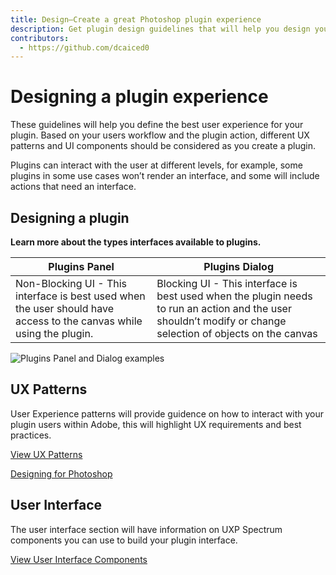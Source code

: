 ```yaml
---
title: Design—Create a great Photoshop plugin experience
description: Get plugin design guidelines that will help you design your plugin UI and user interactions.
contributors:
  - https://github.com/dcaiced0
---
```


# Designing a plugin experience

These guidelines will help you define the best user experience for your plugin. Based on your users workflow and the plugin action, different UX patterns and UI components should be considered as you create a plugin.

Plugins can interact with the user at different levels, for example, some plugins in some use cases won’t render an interface, and some will include actions that need an interface.



 
 
## Designing a plugin

**Learn more about the types interfaces available to plugins.**


| **Plugins Panel**   | **Plugins Dialog**   |
|---------------------|--------------------|
| Non-Blocking UI - This interface is best used when the user should have access to the canvas while using the plugin.   | Blocking UI - This interface is best used when the plugin needs to run an action and the user shouldn’t modify or change selection of objects on the canvas   | 

![Plugins Panel and Dialog examples](/ux-images/Panel_Dialog_examples.png)

## UX Patterns

User Experience patterns will provide guidence on how to interact with your plugin users within Adobe, this will highlight UX requirements and best practices.

[View UX Patterns](ux-patterns/index.md)

[Designing for Photoshop](ux-patterns/ux-patterns/Designingforphotoshop.md)

 
 
## User Interface 

The user interface section will have information on UXP Spectrum components you can use to build your plugin interface. 

[View User Interface Components](user-interface/index.md)

